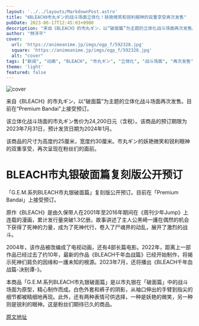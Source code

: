 ```yaml
---
layout: '../../layouts/MarkdownPost.astro'
title: "《BLEACH》市丸ギン的战斗场面立体化！妖艳微笑和锐利眼神的双重享受再次发售"
pubDate: 2023-06-17T12:45:03+0900
description: "来自《BLEACH》的市丸ギン，以“破面篇”为主题的立体化战斗场面再次发售。目前在“Premium Bandai”上接受预订。"
author: "林洋平"
cover:
  url: 'https://animeanime.jp/imgs/ogp_f/592328.jpg'
  square: 'https://animeanime.jp/imgs/ogp_f/592328.jpg'
  alt: "cover"
tags: ["新闻", "动画", "BLEACH", "市丸ギン", "立体化", "战斗场面", "再次发售"]
theme: 'light'
featured: false
---
```


![cover](https://animeanime.jp/imgs/ogp_f/592328.jpg)

来自《BLEACH》的市丸ギン，以“破面篇”为主题的立体化战斗场面再次发售。目前在“Premium Bandai”上接受预订。

该立体化战斗场面的市丸ギン售价为24,200日元（含税）。该商品的预订期限为2023年7月31日，预计发货日期为2024年1月。

该商品的尺寸为高度约25厘米，宽度约30厘米。市丸ギン的妖艳微笑和锐利眼神的双重享受，再次呈现在粉丝们的面前。

# BLEACH市丸银破面篇复刻版公开预订

「G.E.M.系列BLEACH市丸银破面篇」复刻版公开预订。目前在「Premium Bandai」上接受预订。

原作《BLEACH》是由久保带人在2001年至2016年期间在《周刊少年Jump》上连载的漫画，累计发行量突破1.3亿册。故事讲述了主人公黑崎一護在偶然的机会下获得了死神的力量，成为了死神代行，卷入了尸魂界的动乱，展开了激烈的战斗。

2004年，该作品被改编成了电视动画，还有4部长篇电影。2022年，距离上一部作品已经过去了约10年，最新的作品《BLEACH千年血战篇》已经开始制作，将揭示死神们肩负的因缘和一護未知的根源。2023年7月，还将播出《BLEACH千年血战篇-决别谭-》。

本商品「G.E.M.系列BLEACH市丸银破面篇」是以市丸银在「破面篇」中的战斗场面为原型，精心制作而成。白色外套和裤子的阴影，从袖口伸出的手臂到指尖的细节都被精细地再现。此外，还有两种表情可供选择，一种是妖艳的微笑，另一种则是锐利的眼神。这是粉丝们期待已久的商品。

  [原文地址](https://animeanime.jp/article/2023/06/17/77984.html)